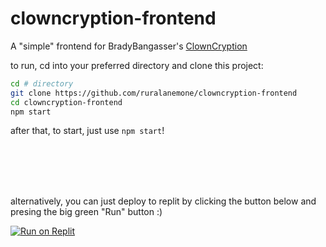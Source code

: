 # clowncryption-frontend
A "simple" frontend for BradyBangasser's [ClownCryption](https://github.com/bradybangasser/clowncryption)

to run, cd into your preferred directory and clone this project:
```bash
cd # directory
git clone https://github.com/ruralanemone/clowncryption-frontend
cd clowncryption-frontend
npm start
```

after that, to start, just use `npm start`!

<br><br><br><br>

alternatively, you can just deploy to replit by clicking the button below and presing the big green "Run" button :)

<a target="_blank" href="https://replit.com/github/RuralAnemone/clowncryption-frontend"><img alt="Run on Replit" src="https://binbashbanana.github.io/deploy-buttons/buttons/remade/replit.svg"></a>